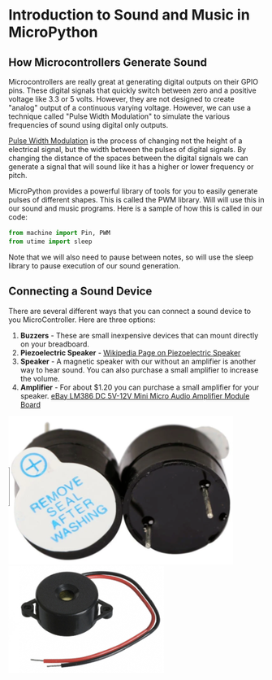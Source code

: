 # Introduction to Sound and Music in MicroPython

## How Microcontrollers Generate Sound

Microcontrollers are really great at generating digital outputs on their GPIO pins.  These digital signals that quickly switch between zero and a positive voltage like 3.3 or 5 volts.  However, they are not designed to create "analog" output of a continuous varying voltage.  However, we can use a technique called "Pulse Width Modulation" to simulate the various frequencies of sound using digital only outputs.

[Pulse Width Modulation](https://en.wikipedia.org/wiki/Pulse-width_modulation) is the process of changing not the height of a electrical signal, but the width between the pulses of digital signals.  By changing the distance of the spaces between the digital signals we can generate a signal that will sound like it has a higher or lower frequency or pitch.

MicroPython provides a powerful library of tools for you to easily generate pulses of different shapes.  This is called the PWM library.  Will will use this in our sound and music programs.  Here is a sample of how this is called in our code:

```py
from machine import Pin, PWM
from utime import sleep
```

Note that we will also need to pause between notes, so will use the sleep library to pause execution of our sound generation.

## Connecting a Sound Device

There are several different ways that you can connect a sound device to you MicroController.  Here are three options:

1. **Buzzers** - These are small inexpensive devices that can mount directly on your breadboard.
2. **Piezoelectric Speaker** - [Wikipedia Page on Piezoelectric Speaker](https://en.wikipedia.org/wiki/Piezoelectric_speaker)
2. **Speaker** - A magnetic speaker with our without an amplifier is another way to hear sound.  You can also purchase a small amplifier to increase the volume.
4. **Amplifier** - For about $1.20 you can purchase a small amplifier for your speaker. [eBay LM386 DC 5V-12V Mini Micro Audio Amplifier Module Board](https://www.ebay.com/itm/LM386-DC-5V-12V-Mini-Micro-Audio-Amplifier-Module-Board-Mono-AMP-ModuleEP-I/133596864305)

![](img/magnetic-buzzer.png)
![](img/piezo-buzzer.png)